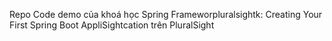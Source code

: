 Repo Code demo của khoá học Spring Frameworpluralsightk: Creating Your First Spring Boot AppliSightcation trên PluralSight  
